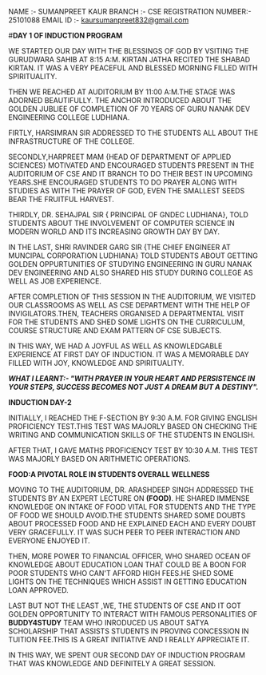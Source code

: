 NAME :- SUMANPREET KAUR 
BRANCH :- CSE
REGISTRATION NUMBER:- 25101088
EMAIL ID :- kaursumanpreet832@gmail.com

#**DAY 1 OF INDUCTION PROGRAM**

WE STARTED OUR DAY WITH THE BLESSINGS OF GOD BY VSITING THE GURUDWARA SAHIB AT 8:15 A:M. KIRTAN JATHA RECITED THE SHABAD KIRTAN. IT WAS A VERY PEACEFUL AND BLESSED MORNING FILLED WITH SPIRITUALITY.

THEN WE REACHED AT AUDITORIUM BY 11:00 A:M.THE STAGE WAS ADORNED BEAUTIFULLY. THE ANCHOR INTRODUCED ABOUT THE GOLDEN JUBLIEE OF COMPLETION OF 70 YEARS OF GURU NANAK DEV ENGINEERING COLLEGE LUDHIANA.

FIRTLY, HARSIMRAN SIR ADDRESSED TO THE STUDENTS ALL ABOUT THE INFRASTRUCTURE OF THE COLLEGE.

SECONDLY,HARPREET MAM {HEAD OF DEPARTMENT OF APPLIED SCIENCES} MOTIVATED AND ENCOURAGED STUDENTS PRESENT IN THE AUDITORIUM OF CSE AND IT BRANCH TO DO THEIR BEST IN UPCOMING YEARS.SHE ENCOURAGED STUDENTS TO DO PRAYER ALONG WITH STUDIES AS WITH THE PRAYER OF GOD, EVEN THE SMALLEST SEEDS BEAR THE FRUITFUL HARVEST.

THIRDLY, DR. SEHAJPAL SIR { PRINCIPAL OF GNDEC LUDHIANA}, TOLD STUDENTS ABOUT THE INVOLVEMENT OF COMPUTER SCIENCE IN MODERN WORLD AND ITS INCREASING GROWTH DAY BY DAY.

IN THE LAST, SHRI RAVINDER GARG SIR {THE CHIEF ENGINEER AT MUNCIPAL CORPORATION LUDHIANA} TOLD STUDENTS ABOUT GETTING GOLDEN OPPURTUNITIES OF STUDYING ENGINEERING IN GURU NANAK DEV ENGINEERING AND ALSO SHARED HIS STUDY DURING COLLEGE AS WELL AS JOB EXPERIENCE.

AFTER COMPLETION OF THIS SESSION IN THE AUDITORIUM, WE VISITED OUR CLASSROOMS AS WELL AS CSE DEPARTMENT WITH THE HELP OF INVIGILATORS.THEN, TEACHERS ORGANISED A DEPARTMENTAL VISIT FOR THE STUDENTS AND SHED SOME LIGHTS ON THE CURRICULUM, COURSE STRUCTURE AND EXAM PATTERN OF CSE SUBJECTS.

IN THIS WAY, WE HAD A JOYFUL AS WELL AS KNOWLEDGABLE EXPERIENCE AT FIRST DAY OF INDUCTION. IT WAS A MEMORABLE DAY FILLED WITH JOY, KNOWLEDGE AND SPIRITUALITY.

***WHAT I LEARNT:- "WITH PRAYER IN YOUR HEART AND PERSISTENCE IN YOUR STEPS, SUCCESS BECOMES NOT JUST A DREAM BUT A DESTINY".***

**INDUCTION DAY-2**

INITIALLY, I REACHED THE F-SECTION BY 9:30 A.M. FOR GIVING ENGLISH PROFICIENCY TEST.THIS TEST WAS MAJORLY BASED ON CHECKING THE WRITING AND COMMUNICATION SKILLS OF THE STUDENTS IN ENGLISH.

AFTER THAT, I GAVE MATHS PROFICIENCY TEST BY 10:30 A.M. THIS TEST WAS MAJORLY BASED ON ARITHMETIC OPERATIONS.

**FOOD:A PIVOTAL ROLE IN STUDENTS OVERALL WELLNESS**

MOVING TO THE AUDITORIUM, DR. ARASHDEEP SINGH ADDRESSED THE STUDENTS BY AN EXPERT LECTURE ON **(FOOD)**. HE SHARED IMMENSE KNOWLEDGE ON INTAKE OF FOOD VITAL FOR STUDENTS AND THE TYPE OF FOOD WE SHOULD AVOID.THE STUDENTS SHARED SOME DOUBTS ABOUT PROCESSED FOOD AND HE EXPLAINED EACH AND EVERY DOUBT VERY GRACEFULLY. IT WAS SUCH PEER TO PEER INTERACTION AND EVERYONE ENJOYED IT.


THEN, MORE POWER TO FINANCIAL OFFICER, WHO SHARED OCEAN OF KNOWLEDGE ABOUT EDUCATION LOAN THAT COULD BE A BOON FOR POOR STUDENTS WHO CAN'T AFFORD HIGH FEES.HE SHED SOME LIGHTS ON THE TECHNIQUES WHICH ASSIST IN GETTING EDUCATION LOAN APPROVED.

LAST BUT NOT THE LEAST ,WE, THE STUDENTS OF CSE AND IT GOT GOLDEN OPPORTUNITY TO INTERACT WITH FAMOUS PERSONALITIES OF **BUDDY4STUDY** TEAM WHO INRODUCED US ABOUT SATYA SCHOLARSHIP THAT ASSISTS STUDENTS IN PROVING CONCESSION IN TUITION FEE.THIS IS A GREAT INITIATIVE AND I REALLY APPRECIATE IT.

IN THIS WAY, WE SPENT OUR SECOND DAY OF INDUCTION PROGRAM THAT WAS KNOWLEDGE AND DEFINITELY A GREAT SESSION.
